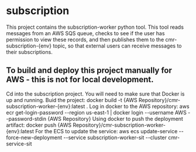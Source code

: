 # subscription

This project contains the subscription-worker python tool. This tool reads messages from an AWS SQS queue, checks to see if the user has permission to view these records, and then publishes them to the cmr-subscription-{env} topic, so that external users can receive messages to their subscriptions.

## To build and deploy this project manually for AWS - this is not for local development.

Cd into the subscription project.
You will need to make sure that Docker is up and running.
Buid the project: docker build -t {AWS Repository}/cmr-subscription-worker-{env}:latest .
Log in docker to the AWS repository: aws ecr get-login-password --region us-east-1 | docker login --username AWS --password-stdin {AWS Repository}
Using docker to push the deployment artifact: docker push {AWS Repository}/cmr-subscription-worker-{env}:latest
For the ECS to update the service: aws ecs update-service --force-new-deployment --service subscription-worker-sit --cluster cmr-service-sit

